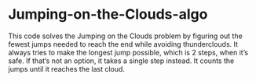 # Jumping-on-the-Clouds-algo
This code solves the Jumping on the Clouds problem by figuring out the fewest jumps needed to reach the end while avoiding thunderclouds. It always tries to make the longest jump possible, which is 2 steps, when it’s safe. If that’s not an option, it takes a single step instead. It counts the jumps until it reaches the last cloud.

